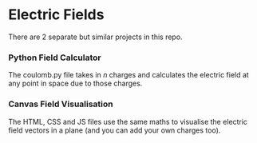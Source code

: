 # Electric Fields
There are 2 separate but similar projects in this repo.

<h3>Python Field Calculator</h3>
The coulomb.py file takes in <i>n</i> charges and calculates the electric field at any point in space due to those charges.



<h3>Canvas Field Visualisation</h3>

The HTML, CSS and JS files use the same maths to visualise the electric field vectors in a plane (and you can add your own charges too).
